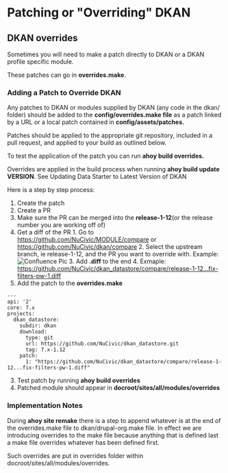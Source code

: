 # Patching or "Overriding" DKAN

## DKAN overrides

Sometimes you will need to make a patch directly to DKAN or a DKAN profile specific module.

These patches can go in **overrides.make**.

### Adding a Patch to Override DKAN

Any patches to DKAN or modules supplied by DKAN (any code in the dkan/ folder) should be added to the **config/overrides.make file** as a patch linked by a URL or a local patch contained in **config/assets/patches.**

Patches should be applied to the appropriate git repository, included in a pull request, and applied to your build as outlined below.

To test the application of the patch you can run **ahoy build overrides.**

Overrides are applied in the build process when running **ahoy build update VERSION**. See Updating Data Starter to Latest Version of DKAN

Here is a step by step process:

1. Create the patch
  1. Create a PR
  2. Make sure the PR can be merged into the **release-1-12**(or the release number you are working off of)
  3. Get a diff of the PR
    1. Go to https://github.com/NuCivic/MODULE/compare or https://github.com/NuCivic/dkan/compare
    2. Select the upstream branch, ie release-1-12, and the PR you want to override with. 
    Example: ![Confluence Pic](https://confluence.govdelivery.com/download/attachments/89326572/Screen%20Shot%202016-09-15%20at%2011.23.42%20AM.png?version=1&modificationDate=1473935044000&api=v2)
    3. Add **.diff** to the end
    4. Exmaple: https://github.com/NuCivic/dkan_datastore/compare/release-1-12...fix-filters-pw-1.diff
2. Add the patch to the **overrides.make**
  ```
  ---
  api: '2'
  core: 7.x
  projects:
    dkan_datastore:
      subdir: dkan
      download:
        type: git
        url: https://github.com/NuCivic/dkan_datastore.git
        tag: 7.x-1.12
      patch:
        1: "https://github.com/NuCivic/dkan_datastore/compare/release-1-12...fix-filters-pw-1.diff"
  ```

3. Test patch by running **ahoy build overrides**
  1. Patched module should appear in **docroot/sites/all/modules/overrides**
  
### Implementation Notes
During **ahoy site remake** there is a step to append whatever is at the end of the overrides.make file to dkan/drupal-org.make file.  In effect we are introducing overrides to the make file because anything that is defined last a make file overrides whatever has been defined first.

Such overrides are put in overrides folder within docroot/sites/all/modules/overrides.
